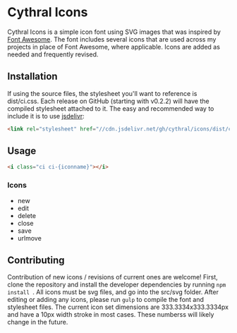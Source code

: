 # Cythral Icons
Cythral Icons is a simple icon font using SVG images that was inspired by [Font Awesome](http://fontawesome.com).  The font includes several icons that are used across my projects in place of Font Awesome, where applicable.  Icons are added as needed and frequently revised.  

## Installation
If using the source files, the stylesheet you'll want to reference is dist/ci.css.  Each release on GitHub (starting with v0.2.2) will have the compiled stylesheet attached to it.  The easy and recommended way to include it is to use [jsdelivr](http://jsdelivr.com):

```html
<link rel="stylesheet" href="//cdn.jsdelivr.net/gh/cythral/icons/dist/ci.css">
```

## Usage
```html
<i class="ci ci-{iconname}"></i>
```

### Icons
- new 
- edit
- delete
- close
- save
- urlmove

## Contributing
Contribution of new icons / revisions of current ones are welcome!  First, clone the repository and install the developer dependencies by running ```npm install ```.  All icons must be svg files, and go into the src/svg folder.  After editing or adding any icons, please run ```gulp``` to compile the font and stylesheet files.  The current icon set dimensions are 333.3334x333.3334px and have a 10px width stroke in most cases.  These numberss will likely change in the future.